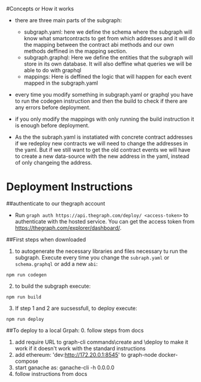 #Concepts or How it works
- there are three main parts of the subgraph:
   - subgraph.yaml: 
      here we define the schema where the subgraph will know what smartcontracts to get from which addresses and it will do the mapping between the contract abi methods and our own methods deffined in the mapping section.
   - subgraph.graphql:
      Here we define the entities that the subgraph will store in its own database. It will also deffine what queries we will be able to do with graphql
   - mappings:
      Here is deffined the logic that will happen for each event mapped in the subgraph.yaml

- every time you modify something in subgraph.yaml or graphql you have to run the codegen instruction and then the build to check if there are any errors before deployment.
- if you only modify the mappings with only running the build instruction it is enough before deployment.

- As the the subraph.yaml is instatiated with concrete contract addresses if we redeploy new contracts we will need to change the addresses in the yaml. But if we still want to get the old contract events we will have to create a new data-source with the  new address in the yaml, instead of only changeing the address.

# Deployment Instructions

##authenticate to our thegraph account
   - Run `graph auth https://api.thegraph.com/deploy/ <access-token>`
     to authenticate with the hosted service. You can get the access token from
     https://thegraph.com/explorer/dashboard/.

##First steps when downloaded
   1. to autogenerate the necessary libraries and files necessary tu run the subgraph. Execute every time you change the ```subraph.yaml``` or ```schema.graphql``` or add a new ```abi```:
   ```
   npm run codegen
   ```
   2. to build the subgraph execute:
   ```
   npm run build
   ```
   3. If step 1 and 2 are sucsessfull, to deploy execute:
   ```
   npm run deploy
   ```

##To deploy to a local Grpah:
   0. follow steps from docs
   1. add require URL to graph-cli commands\create and \deploy to make it work if it doesn't work with the standard instructions
   2. add ethereum: 'dev:http://172.20.0.1:8545' to graph-node docker-compose
   3. start ganache as: ganache-cli -h 0.0.0.0
   4. follow instructions from docs